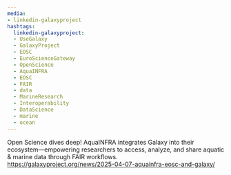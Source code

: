 ```yaml
---
media:
- linkedin-galaxyproject
hashtags:
  linkedin-galaxyproject:
  - UseGalaxy
  - GalaxyProject
  - EOSC
  - EuroScienceGateway
  - OpenScience
  - AquaINFRA
  - EOSC
  - FAIR
  - data
  - MarineResearch
  - Interoperability
  - DataScience
  - marine
  - ocean
---
```

Open Science dives deep!
AquaINFRA integrates Galaxy into their ecosystem—empowering researchers to access, analyze, and share aquatic & marine data through FAIR workflows.
https://galaxyproject.org/news/2025-04-07-aquainfra-eosc-and-galaxy/